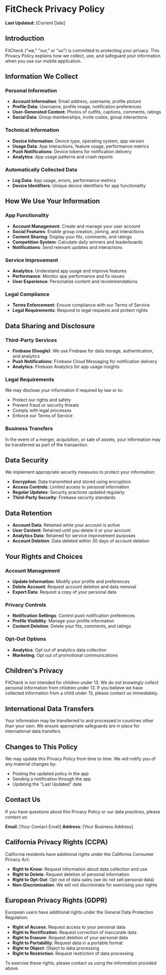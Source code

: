 # FitCheck Privacy Policy

**Last Updated:** [Current Date]

## Introduction

FitCheck ("we," "our," or "us") is committed to protecting your privacy. This Privacy Policy explains how we collect, use, and safeguard your information when you use our mobile application.

## Information We Collect

### Personal Information

- **Account Information**: Email address, username, profile picture
- **Profile Data**: Username, profile image, notification preferences
- **User-Generated Content**: Photos of outfits, captions, comments, ratings
- **Social Data**: Group memberships, invite codes, group interactions

### Technical Information

- **Device Information**: Device type, operating system, app version
- **Usage Data**: App interactions, feature usage, performance metrics
- **Push Notifications**: Device tokens for notification delivery
- **Analytics**: App usage patterns and crash reports

### Automatically Collected Data

- **Log Data**: App usage, errors, performance metrics
- **Device Identifiers**: Unique device identifiers for app functionality

## How We Use Your Information

### App Functionality

- **Account Management**: Create and manage your user account
- **Social Features**: Enable group creation, joining, and interactions
- **Content Sharing**: Display your fits, comments, and ratings
- **Competition System**: Calculate daily winners and leaderboards
- **Notifications**: Send relevant updates and interactions

### Service Improvement

- **Analytics**: Understand app usage and improve features
- **Performance**: Monitor app performance and fix issues
- **User Experience**: Personalize content and recommendations

### Legal Compliance

- **Terms Enforcement**: Ensure compliance with our Terms of Service
- **Legal Requirements**: Respond to legal requests and protect rights

## Data Sharing and Disclosure

### Third-Party Services

- **Firebase (Google)**: We use Firebase for data storage, authentication, and analytics
- **Push Notifications**: Firebase Cloud Messaging for notification delivery
- **Analytics**: Firebase Analytics for app usage insights

### Legal Requirements

We may disclose your information if required by law or to:

- Protect our rights and safety
- Prevent fraud or security threats
- Comply with legal processes
- Enforce our Terms of Service

### Business Transfers

In the event of a merger, acquisition, or sale of assets, your information may be transferred as part of the transaction.

## Data Security

We implement appropriate security measures to protect your information:

- **Encryption**: Data transmitted and stored using encryption
- **Access Controls**: Limited access to personal information
- **Regular Updates**: Security practices updated regularly
- **Third-Party Security**: Firebase security standards

## Data Retention

- **Account Data**: Retained while your account is active
- **User Content**: Retained until you delete it or your account
- **Analytics Data**: Retained for service improvement purposes
- **Account Deletion**: Data deleted within 30 days of account deletion

## Your Rights and Choices

### Account Management

- **Update Information**: Modify your profile and preferences
- **Delete Account**: Request account deletion and data removal
- **Export Data**: Request a copy of your personal data

### Privacy Controls

- **Notification Settings**: Control push notification preferences
- **Profile Visibility**: Manage your profile information
- **Content Deletion**: Delete your fits, comments, and ratings

### Opt-Out Options

- **Analytics**: Opt out of analytics data collection
- **Marketing**: Opt out of promotional communications

## Children's Privacy

FitCheck is not intended for children under 13. We do not knowingly collect personal information from children under 13. If you believe we have collected information from a child under 13, please contact us immediately.

## International Data Transfers

Your information may be transferred to and processed in countries other than your own. We ensure appropriate safeguards are in place for international data transfers.

## Changes to This Policy

We may update this Privacy Policy from time to time. We will notify you of any material changes by:

- Posting the updated policy in the app
- Sending a notification through the app
- Updating the "Last Updated" date

## Contact Us

If you have questions about this Privacy Policy or our data practices, please contact us:

**Email**: [Your Contact Email]
**Address**: [Your Business Address]

## California Privacy Rights (CCPA)

California residents have additional rights under the California Consumer Privacy Act:

- **Right to Know**: Request information about data collection and use
- **Right to Delete**: Request deletion of personal information
- **Right to Opt-Out**: Opt out of data sales (we do not sell personal data)
- **Non-Discrimination**: We will not discriminate for exercising your rights

## European Privacy Rights (GDPR)

European users have additional rights under the General Data Protection Regulation:

- **Right of Access**: Request access to your personal data
- **Right to Rectification**: Request correction of inaccurate data
- **Right to Erasure**: Request deletion of your personal data
- **Right to Portability**: Request data in a portable format
- **Right to Object**: Object to data processing
- **Right to Restriction**: Request restriction of data processing

To exercise these rights, please contact us using the information provided above.
